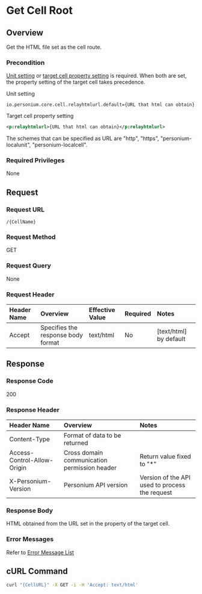 # Get Cell Root

## Overview

Get the HTML file set as the cell route.

### Precondition

[Unit setting](../../server-operator/unit_config_list.md) or [target cell property setting](./291_Cell_Change_Property.md) is required. When both are set, the property setting of the target cell takes precedence.  

Unit setting  
```
io.personium.core.cell.relayhtmlurl.default={URL that html can obtain}
```

Target cell property setting  
```xml
<p:relayhtmlurl>{URL that html can obtain}</p:relayhtmlurl>
```
The schemes that can be specified as URL are "http", "https", "personium-localunit", "personium-localcell".

### Required Privileges

None


## Request

### Request URL

```
/{CellName}
```

### Request Method

GET

### Request Query

None

### Request Header

|Header Name|Overview|Effective Value|Required|Notes|
|:--|:--|:--|:--|:--|
|Accept|Specifies the response body format|text/html|No|[text/html] by default|


## Response

### Response Code

200

### Response Header

|Header Name|Overview|Notes|
|:--|:--|:--|
|Content-Type|Format of data to be returned||
|Access-Control-Allow-Origin|Cross domain communication permission header|Return value fixed to "*"|
|X-Personium-Version|Personium API version|Version of the API used to process the request|

### Response Body

HTML obtained from the URL set in the property of the target cell.

### Error Messages

Refer to [Error Message List](004_Error_Messages.md)


## cURL Command

```sh
curl "{CellURL}" -X GET -i -H 'Accept: text/html'
```
